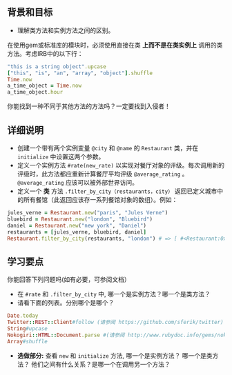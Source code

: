 ## 背景和目标

- 理解类方法和实例方法之间的区别。

在使用gem或标准库的模块时，必须使用直接在类 **上而不是在类实例上** 调用的类方法。考虑IRB中的以下行：

```ruby
"this is a string object".upcase
["this", "is", "an", "array", "object"].shuffle
Time.now
a_time_object = Time.now
a_time_object.hour
```

你能找到一种不同于其他方法的方法吗？一定要找到入侵者！

## 详细说明
- 创建一个带有两个实例变量 `@city` 和 `@name` 的 `Restaurant` 类，并在 `initialize` 中设置这两个参数。
- 定义一个实例方法 `#rate(new_rate)` 以实现对餐厅对象的评级。每次调用新的评级时，此方法都应重新计算餐厅平均评级 `@average_rating` 。 `@average_rating` 应该可以被外部世界访问。
- 定义一个 **类** 方法 `.filter_by_city（restaurants，city）` 返回已定义城市中的所有餐馆（此返回应该存一系列餐馆对象的数组）。例如：

```ruby
jules_verne = Restaurant.new("paris", "Jules Verne")
bluebird = Restaurant.new("london", "Bluebird")
daniel = Restaurant.new("new york", "Daniel")
restaurants = [jules_verne, bluebird, daniel]
Restaurant.filter_by_city(restaurants, "london") # => [ #<Restaurant:0x007f9a43bb7eb8 @city="london", @name="Bluebird"> ]
```

## 学习要点

你能回答下列问题吗(如有必要，可参阅文档）

- 在 `#rate` 和 `.filter_by_city` 中, 哪一个是实例方法？哪一个是类方法？
- 请看下面的列表。分别哪个是哪个？

```ruby
Date.today
Twitter::REST::Client#follow (请参阅 https://github.com/sferik/twitter)
String#upcase
Nokogiri::HTML::Document.parse #(请参阅 http://www.rubydoc.info/gems/nokogiri/Nokogiri/XML/Document)
Array#shuffle
```

- **选做部分:** 查看 `new` 和 `initialize` 方法, 哪一个是实例方法？ 哪一个是类方法？ 他们之间有什么关系？是哪一个在调用另一个方法？


